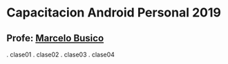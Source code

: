 # Capacitacion Android Personal 2019

## Profe: [Marcelo Busico](https://github.com/marcelobusico/)

. clase01
. clase02
. clase03
. clase04